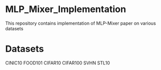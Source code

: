 # MLP_Mixer_Implementation
This repository contains implementation of MLP-Mixer paper on various datasets

# Datasets
CINIC10
FOOD101
CIFAR10
CIFAR100
SVHN
STL10
